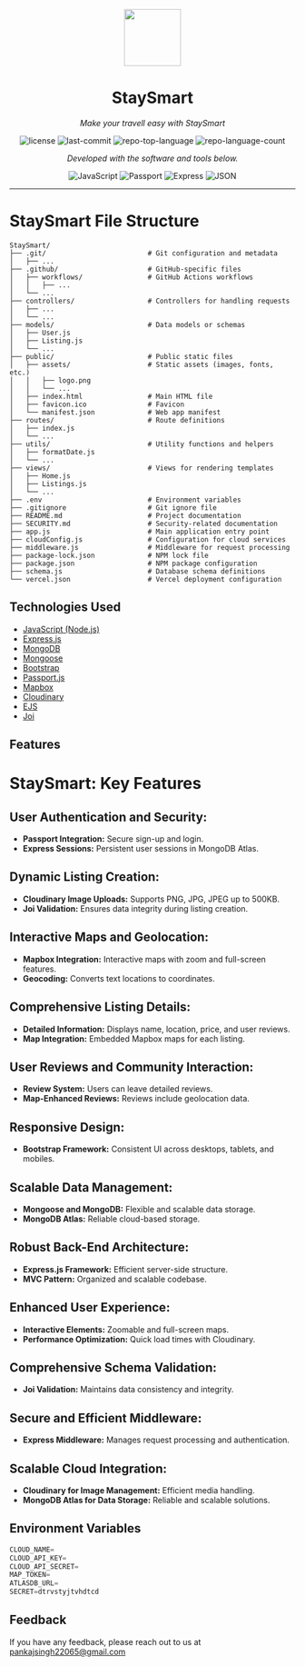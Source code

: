 <p align="center">
  <img src="https://cdn-icons-png.flaticon.com/512/6295/6295417.png" width="100" />
</p>
<p align="center">
    <h1 align="center">StaySmart</h1>
</p>
<p align="center">
    <em>Make your travell easy with StaySmart</em>
</p>
<p align="center">
	<img src="https://img.shields.io/github/license/Shashi-Srivastav/Namaste-Yatra?style=flat&color=0080ff" alt="license">
	<img src="https://img.shields.io/github/last-commit/Shashi-Srivastav/Namaste-Yatra?style=flat&logo=git&logoColor=white&color=0080ff" alt="last-commit">
	<img src="https://img.shields.io/github/languages/top/Shashi-Srivastav/Namaste-Yatra?style=flat&color=0080ff" alt="repo-top-language">
	<img src="https://img.shields.io/github/languages/count/Shashi-Srivastav/Namaste-Yatra?style=flat&color=0080ff" alt="repo-language-count">
<p>
<p align="center">
		<em>Developed with the software and tools below.</em>
</p>
<p align="center">
	<img src="https://img.shields.io/badge/JavaScript-F7DF1E.svg?style=flat&logo=JavaScript&logoColor=black" alt="JavaScript">
	<img src="https://img.shields.io/badge/Passport-34E27A.svg?style=flat&logo=Passport&logoColor=white" alt="Passport">
	<img src="https://img.shields.io/badge/Express-000000.svg?style=flat&logo=Express&logoColor=white" alt="Express">
	<img src="https://img.shields.io/badge/JSON-000000.svg?style=flat&logo=JSON&logoColor=white" alt="JSON">
</p>
<hr>

<div>


# StaySmart File Structure

```plaintext
StaySmart/
├── .git/                         # Git configuration and metadata
│   ├── ...
├── .github/                      # GitHub-specific files
│   ├── workflows/                # GitHub Actions workflows
│   │   ├── ...
│   └── ...
├── controllers/                  # Controllers for handling requests
│   ├── ...
│   └── ...
├── models/                       # Data models or schemas
│   ├── User.js
│   ├── Listing.js
│   └── ...
├── public/                       # Public static files
│   ├── assets/                   # Static assets (images, fonts, etc.)
│   │   ├── logo.png
│   │   └── ...
│   ├── index.html                # Main HTML file
│   ├── favicon.ico               # Favicon
│   └── manifest.json             # Web app manifest
├── routes/                       # Route definitions
│   ├── index.js
│   └── ...
├── utils/                        # Utility functions and helpers
│   ├── formatDate.js
│   └── ...
├── views/                        # Views for rendering templates
│   ├── Home.js
│   ├── Listings.js
│   └── ...
├── .env                          # Environment variables
├── .gitignore                    # Git ignore file
├── README.md                     # Project documentation
├── SECURITY.md                   # Security-related documentation
├── app.js                        # Main application entry point
├── cloudConfig.js                # Configuration for cloud services
├── middleware.js                 # Middleware for request processing
├── package-lock.json             # NPM lock file
├── package.json                  # NPM package configuration
├── schema.js                     # Database schema definitions
└── vercel.json                   # Vercel deployment configuration
```

## Technologies Used

 - [JavaScript (Node.js)]()
 - [Express.js]()
 - [MongoDB]()
 - [Mongoose]()
 - [Bootstrap]()
 - [Passport.js]()
 - [Mapbox]()
 - [Cloudinary]()
 - [EJS]()
 - [Joi]()

## Features
# StaySmart: Key Features

## User Authentication and Security:
- **Passport Integration:** Secure sign-up and login.
- **Express Sessions:** Persistent user sessions in MongoDB Atlas.

## Dynamic Listing Creation:
- **Cloudinary Image Uploads:** Supports PNG, JPG, JPEG up to 500KB.
- **Joi Validation:** Ensures data integrity during listing creation.

## Interactive Maps and Geolocation:
- **Mapbox Integration:** Interactive maps with zoom and full-screen features.
- **Geocoding:** Converts text locations to coordinates.

## Comprehensive Listing Details:
- **Detailed Information:** Displays name, location, price, and user reviews.
- **Map Integration:** Embedded Mapbox maps for each listing.

## User Reviews and Community Interaction:
- **Review System:** Users can leave detailed reviews.
- **Map-Enhanced Reviews:** Reviews include geolocation data.

## Responsive Design:
- **Bootstrap Framework:** Consistent UI across desktops, tablets, and mobiles.

## Scalable Data Management:
- **Mongoose and MongoDB:** Flexible and scalable data storage.
- **MongoDB Atlas:** Reliable cloud-based storage.

## Robust Back-End Architecture:
- **Express.js Framework:** Efficient server-side structure.
- **MVC Pattern:** Organized and scalable codebase.

## Enhanced User Experience:
- **Interactive Elements:** Zoomable and full-screen maps.
- **Performance Optimization:** Quick load times with Cloudinary.

## Comprehensive Schema Validation:
- **Joi Validation:** Maintains data consistency and integrity.

## Secure and Efficient Middleware:
- **Express Middleware:** Manages request processing and authentication.

## Scalable Cloud Integration:
- **Cloudinary for Image Management:** Efficient media handling.
- **MongoDB Atlas for Data Storage:** Reliable and scalable solutions.
## Environment Variables

```javascript
CLOUD_NAME=
CLOUD_API_KEY=
CLOUD_API_SECRET=
MAP_TOKEN=
ATLASDB_URL=
SECRET=dtrvstyjtvhdtcd
```

## Feedback

If you have any feedback, please reach out to us at pankajsingh22065@gmail.com
